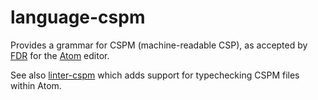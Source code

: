 # language-cspm

Provides a grammar for CSPM (machine-readable CSP), as accepted by [FDR](https://www.cs.ox.ac.uk/projects/fdr/) for the
[Atom](https://atom.io/) editor.

See also [linter-cspm](https://atom.io/packages/linter-cspm) which adds support for typechecking CSPM files within Atom.
